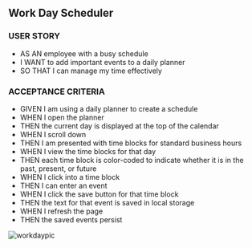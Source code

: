 ## Work Day Scheduler


### USER STORY
* AS AN employee with a busy schedule
* I WANT to add important events to a daily planner
* SO THAT I can manage my time effectively

### ACCEPTANCE CRITERIA
* GIVEN I am using a daily planner to create a schedule
* WHEN I open the planner
* THEN the current day is displayed at the top of the calendar
* WHEN I scroll down
* THEN I am presented with time blocks for standard business hours
* WHEN I view the time blocks for that day
* THEN each time block is color-coded to indicate whether it is in the past, present, or future
* WHEN I click into a time block
* THEN I can enter an event
* WHEN I click the save button for that time block
* THEN the text for that event is saved in local storage
* WHEN I refresh the page
* THEN the saved events persist



![workdaypic](https://user-images.githubusercontent.com/84816623/130691145-2d827064-bd46-4ee0-a343-f982d00c2f90.PNG)





































